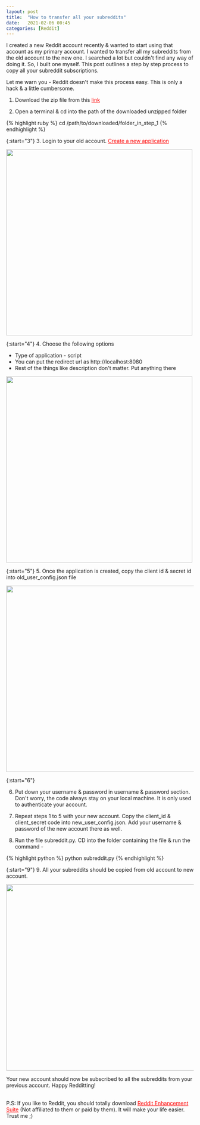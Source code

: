 ```yaml
---
layout: post
title:  "How to transfer all your subreddits"
date:   2021-02-06 00:45
categories: [Reddit]
---
```


I created a new Reddit account recently & wanted to start using that account as my primary account. I wanted to transfer all my subreddits from the old account to the new one. I searched a lot but couldn't find any way of doing it. So, I built one myself. This post outlines a step by step process to copy all your subreddit subscriptions.

Let me warn you - Reddit doesn't make this process easy. This is only a hack & a little cumbersome.

1.  Download the zip file from this <a href="https://github.com/piyushkhemka/Subreddit-Migrator" style="color:#FF0000;"> link</a>

2.  Open a terminal & cd into the path of the downloaded unzipped folder

{% highlight ruby %}
cd /path/to/downloaded/folder_in_step_1
{% endhighlight %}

{:start="3"}
3.  Login to your old account. <a href="https://www.reddit.com/prefs/apps" style="color:#FF0000;"> Create a new application</a>

<img src="/blog/assets/images/post_images/subreddit_migrator/1.png" width="500" height="500" />

{:start="4"}
4.  Choose the following options

- Type of application - script
- You can put the redirect url as http://localhost:8080
- Rest of the things like description don't matter. Put anything there

<img src="/blog/assets/images/post_images/subreddit_migrator/2.png" width="500" height="500" />

{:start="5"}
5.  Once the application is created, copy the client id & secret id into old_user_config.json file

<img src="/blog/assets/images/post_images/subreddit_migrator/3.png" width="700" height="500" />

{:start="6"}

6.  Put down your username & password in username & password section. Don't worry, the code always stay on your local machine. It is only used to authenticate your account.

7.  Repeat steps 1 to 5 with your new account. Copy the client_id & client_secret code into new_user_config.json. Add your username & password of the new account there as well.

8.  Run the file subreddit.py. CD into the folder containing the file & run the command -

{% highlight python %}
python subreddit.py
{% endhighlight %}

{:start="9"}
9. All your subreddits should be copied from old account to new account.

<img src="/blog/assets/images/post_images/subreddit_migrator/4.png" width="700" height="500" />



Your new account should now be subscribed to all the subreddits from your previous account. Happy Redditting! 

<br/>
P.S: If you like to Reddit, you should totally download
<a href="https://redditenhancementsuite.com/" style="color:#FF0000;"> Reddit Enhancement Suite</a> (Not affiliated to them or paid by them). It will make your life easier. Trust me ;)
